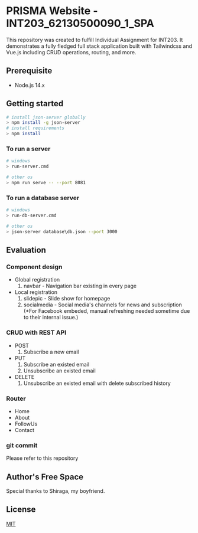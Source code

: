 # PRISMA Website - INT203_62130500090_1_SPA 

This repository was created to fulfill Individual Assignment for INT203. It demonstrates a fully fledged full stack application built with Tailwindcss and Vue.js including CRUD operations, routing, and more.

## Prerequisite
* Node.js 14.x

## Getting started

```bash
# install json-server globally
> npm install -g json-server
# install requirements
> npm install
```

### To run a server
```bash
# windows
> run-server.cmd

# other os
> npm run serve -- --port 8081
```

### To run a database server
```bash
# windows
> run-db-server.cmd

# other os
> json-server database\db.json --port 3000
```

## Evaluation

### Component design
* Global registration
  1. navbar - Navigation bar existing in every page
* Local registration
  1. slidepic - Slide show for homepage
  2. socialmedia - Social media's channels for news and subscription (*For Facebook embeded, manual refreshing needed sometime due to their internal issue.)

### CRUD with REST API
* POST
  1. Subscribe a new email
* PUT
  1. Subscribe an existed email
  2. Unsubscribe an existed email
* DELETE
  1. Unsubscribe an existed email with delete subscribed history

### Router
* Home
* About
* FollowUs
* Contact

### git commit
Please refer to this repository

## Author's Free Space
Special thanks to Shiraga, my boyfriend.

## License
[MIT](https://choosealicense.com/licenses/mit/)